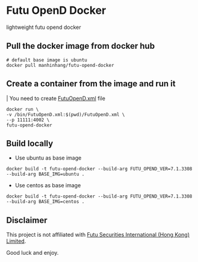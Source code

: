 # Futu OpenD Docker

lightweight futu opend docker

## Pull the docker image from docker hub

```
# default base image is ubuntu
docker pull manhinhang/futu-opend-docker
```

## Create a container from the image and run it

| You need to create [FutuOpenD.xml](https://openapi.futunn.com/futu-api-doc/opend/opend-cmd.html) file

```
docker run \
-v /bin/FutuOpenD.xml:$(pwd)/FutuOpenD.xml \
--p 11111:4002 \
futu-opend-docker
```

## Build locally

- Use ubuntu as base image

```
docker build -t futu-opend-docker --build-arg FUTU_OPEND_VER=7.1.3308 --build-arg BASE_IMG=ubuntu .
```

- Use centos as base image

```
docker build -t futu-opend-docker --build-arg FUTU_OPEND_VER=7.1.3308 --build-arg BASE_IMG=centos .
```

## Disclaimer

This project is not affiliated with [Futu Securities International  (Hong Kong) Limited](https://www.futuhk.com/).

Good luck and enjoy.